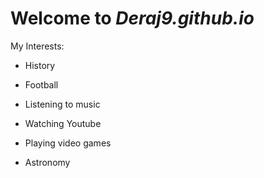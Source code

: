 # Welcome to *Deraj9.github.io*

My Interests:

- History

- Football

- Listening to music

- Watching Youtube

- Playing video games

- Astronomy
